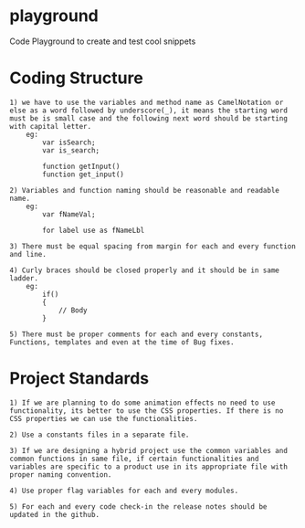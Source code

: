 playground
==========

Code Playground to create and test cool snippets

Coding Structure
================

    1) we have to use the variables and method name as CamelNotation or else as a word followed by underscore(_), it means the starting word must be is small case and the following next word should be starting with capital letter.
        eg:
            var isSearch;
            var is_search;
            
            function getInput()
            function get_input()
    
    2) Variables and function naming should be reasonable and readable name.
        eg:
            var fNameVal;
            
            for label use as fNameLbl
    
    3) There must be equal spacing from margin for each and every function and line.
    
    4) Curly braces should be closed properly and it should be in same ladder.
        eg:
            if()
            {
                // Body
            }
    
    5) There must be proper comments for each and every constants, Functions, templates and even at the time of Bug fixes.

Project Standards
=================

    1) If we are planning to do some animation effects no need to use functionality, its better to use the CSS properties. If there is no CSS properties we can use the functionalities.
    
    2) Use a constants files in a separate file.
    
    3) If we are designing a hybrid project use the common variables and common functions in same file, if certain functionalities and variables are specific to a product use in its appropriate file with proper naming convention.
    
    4) Use proper flag variables for each and every modules.
    
    5) For each and every code check-in the release notes should be updated in the github.
